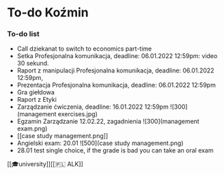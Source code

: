 # To-do Koźmin
### To-do list
- Call dziekanat to switch to economics part-time
- Setka Profesjonalna komunikacja, deadline: 06.01.2022 12:59pm: video 30 sekund.
- Raport z manipulacji Profesjonalna komunikacja, deadline: 06.01.2022 12:59pm, 
- Prezentacja Profesjonalna komunikacja, deadline: 06.01.2022 12:59pm
- Gra giełdowa
- Raport z Etyki
- Zarządzanie ćwiczenia, deadline: 16.01.2022 12:59pm 
![300](management exercises.jpg)
- Egzamin Zarządzanie 12.02.22, zagadnienia ![300](management exam.png)
- [[case study management.png]]
- Angielski exam: 20.01 
 ![500](case study management.png)
- 28.01 test single choice, if the grade is bad you can take an oral exam


[[🎓university]][[🇵🇱 ALK]]